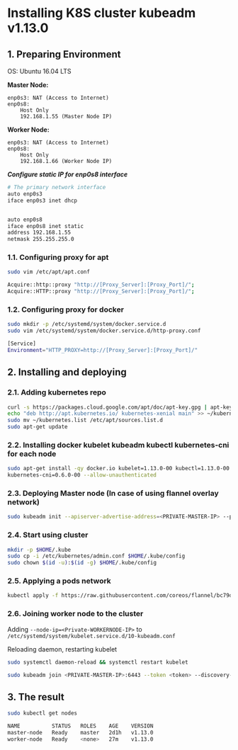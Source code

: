 Installing K8S cluster kubeadm v1.13.0
======================================

## 1. Preparing Environment

OS: Ubuntu 16.04 LTS

**Master Node:**

    enp0s3: NAT (Access to Internet)
    enp0s8:
        Host Only
        192.168.1.55 (Master Node IP)

**Worker Node:**

    enp0s3: NAT (Access to Internet)
    enp0s8:
        Host Only
        192.168.1.66 (Worker Node IP)

***Configure static IP for enp0s8 interface***
```sh
# The primary network interface
auto enp0s3
iface enp0s3 inet dhcp


auto enp0s8
iface enp0s8 inet static
address 192.168.1.55
netmask 255.255.255.0
```


### 1.1. Configuring proxy for apt
```sh
sudo vim /etc/apt/apt.conf

Acquire::http::proxy "http://[Proxy_Server]:[Proxy_Port]/";
Acquire::HTTP::proxy "http://[Proxy_Server]:[Proxy_Port]/";
```

### 1.2. Configuring proxy for docker
```sh
sudo mkdir -p /etc/systemd/system/docker.service.d
sudo vim /etc/systemd/system/docker.service.d/http-proxy.conf

[Service]
Environment="HTTP_PROXY=http://[Proxy_Server]:[Proxy_Port]/"
```

## 2. Installing and deploying

### 2.1. Adding kubernetes repo
```sh
curl -s https://packages.cloud.google.com/apt/doc/apt-key.gpg | apt-key add -
echo "deb http://apt.kubernetes.io/ kubernetes-xenial main" >> ~/kubernetes.list
sudo mv ~/kubernetes.list /etc/apt/sources.list.d
sudo apt-get update
```

### 2.2. Installing docker kubelet kubeadm kubectl kubernetes-cni for each node
```sh
sudo apt-get install -qy docker.io kubelet=1.13.0-00 kubectl=1.13.0-00 kubeadm=1.13.0-00 \
kubernetes-cni=0.6.0-00 --allow-unauthenticated
```

### 2.3. Deploying Master node (In case of using flannel overlay network)
```sh
sudo kubeadm init --apiserver-advertise-address=<PRIVATE-MASTER-IP> --pod-network-cidr=10.244.0.0/16
```

### 2.4. Start using cluster
```sh
mkdir -p $HOME/.kube
sudo cp -i /etc/kubernetes/admin.conf $HOME/.kube/config
sudo chown $(id -u):$(id -g) $HOME/.kube/config
```

### 2.5. Applying a pods network
```sh
kubectl apply -f https://raw.githubusercontent.com/coreos/flannel/bc79dd1505b0c8681ece4de4c0d86c5cd2643275/Documentation/kube-flannel.yml
```

### 2.6. Joining worker node to the cluster
Adding `--node-ip=<Private-WORKERNODE-IP>` to `/etc/systemd/system/kubelet.service.d/10-kubeadm.conf`

Reloading daemon, restarting kubelet
```sh
sudo systemctl daemon-reload && systemctl restart kubelet
```

```sh
sudo kubeadm join <PRIVATE-MASTER-IP>:6443 --token <token> --discovery-token-ca-cert-hash sha256:<hash>
```

## 3. The result
```sh
sudo kubectl get nodes

NAME          STATUS   ROLES    AGE    VERSION
master-node   Ready    master   2d1h   v1.13.0
worker-node   Ready    <none>   27m    v1.13.0
```
